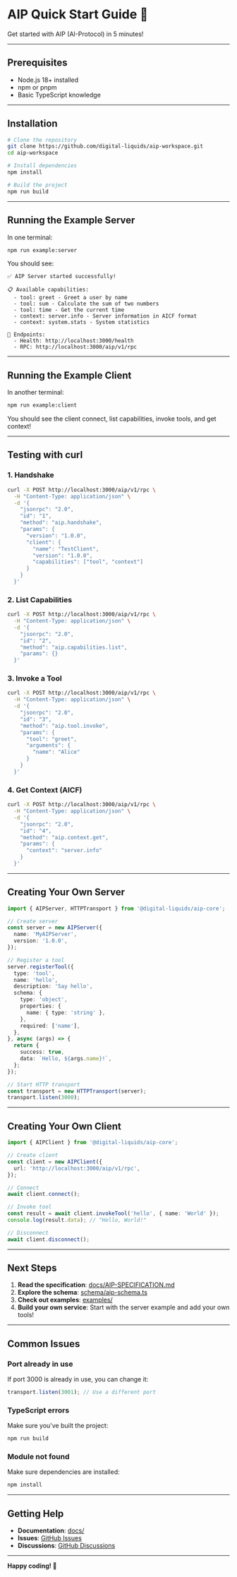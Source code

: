 # AIP Quick Start Guide 🚀

Get started with AIP (AI-Protocol) in 5 minutes!

---

## Prerequisites

- Node.js 18+ installed
- npm or pnpm
- Basic TypeScript knowledge

---

## Installation

```bash
# Clone the repository
git clone https://github.com/digital-liquids/aip-workspace.git
cd aip-workspace

# Install dependencies
npm install

# Build the project
npm run build
```

---

## Running the Example Server

In one terminal:

```bash
npm run example:server
```

You should see:

```
✅ AIP Server started successfully!

📋 Available capabilities:
  - tool: greet - Greet a user by name
  - tool: sum - Calculate the sum of two numbers
  - tool: time - Get the current time
  - context: server.info - Server information in AICF format
  - context: system.stats - System statistics

🔗 Endpoints:
  - Health: http://localhost:3000/health
  - RPC: http://localhost:3000/aip/v1/rpc
```

---

## Running the Example Client

In another terminal:

```bash
npm run example:client
```

You should see the client connect, list capabilities, invoke tools, and get context!

---

## Testing with curl

### 1. Handshake

```bash
curl -X POST http://localhost:3000/aip/v1/rpc \
  -H "Content-Type: application/json" \
  -d '{
    "jsonrpc": "2.0",
    "id": "1",
    "method": "aip.handshake",
    "params": {
      "version": "1.0.0",
      "client": {
        "name": "TestClient",
        "version": "1.0.0",
        "capabilities": ["tool", "context"]
      }
    }
  }'
```

### 2. List Capabilities

```bash
curl -X POST http://localhost:3000/aip/v1/rpc \
  -H "Content-Type: application/json" \
  -d '{
    "jsonrpc": "2.0",
    "id": "2",
    "method": "aip.capabilities.list",
    "params": {}
  }'
```

### 3. Invoke a Tool

```bash
curl -X POST http://localhost:3000/aip/v1/rpc \
  -H "Content-Type: application/json" \
  -d '{
    "jsonrpc": "2.0",
    "id": "3",
    "method": "aip.tool.invoke",
    "params": {
      "tool": "greet",
      "arguments": {
        "name": "Alice"
      }
    }
  }'
```

### 4. Get Context (AICF)

```bash
curl -X POST http://localhost:3000/aip/v1/rpc \
  -H "Content-Type: application/json" \
  -d '{
    "jsonrpc": "2.0",
    "id": "4",
    "method": "aip.context.get",
    "params": {
      "context": "server.info"
    }
  }'
```

---

## Creating Your Own Server

```typescript
import { AIPServer, HTTPTransport } from '@digital-liquids/aip-core';

// Create server
const server = new AIPServer({
  name: 'MyAIPServer',
  version: '1.0.0',
});

// Register a tool
server.registerTool({
  type: 'tool',
  name: 'hello',
  description: 'Say hello',
  schema: {
    type: 'object',
    properties: {
      name: { type: 'string' },
    },
    required: ['name'],
  },
}, async (args) => {
  return {
    success: true,
    data: `Hello, ${args.name}!`,
  };
});

// Start HTTP transport
const transport = new HTTPTransport(server);
transport.listen(3000);
```

---

## Creating Your Own Client

```typescript
import { AIPClient } from '@digital-liquids/aip-core';

// Create client
const client = new AIPClient({
  url: 'http://localhost:3000/aip/v1/rpc',
});

// Connect
await client.connect();

// Invoke tool
const result = await client.invokeTool('hello', { name: 'World' });
console.log(result.data); // "Hello, World!"

// Disconnect
await client.disconnect();
```

---

## Next Steps

1. **Read the specification**: [docs/AIP-SPECIFICATION.md](docs/AIP-SPECIFICATION.md)
2. **Explore the schema**: [schema/aip-schema.ts](schema/aip-schema.ts)
3. **Check out examples**: [examples/](examples/)
4. **Build your own service**: Start with the server example and add your own tools!

---

## Common Issues

### Port already in use

If port 3000 is already in use, you can change it:

```typescript
transport.listen(3001); // Use a different port
```

### TypeScript errors

Make sure you've built the project:

```bash
npm run build
```

### Module not found

Make sure dependencies are installed:

```bash
npm install
```

---

## Getting Help

- **Documentation**: [docs/](docs/)
- **Issues**: [GitHub Issues](https://github.com/digital-liquids/aip-workspace/issues)
- **Discussions**: [GitHub Discussions](https://github.com/digital-liquids/aip-workspace/discussions)

---

**Happy coding! 🎉**

